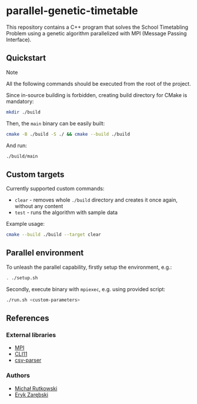 # parallel-genetic-timetable

This repository contains a C++ program that solves the School Timetabling Problem using a genetic algorithm parallelized with MPI (Message Passing Interface).

## Quickstart

> [!NOTE]
> All the following commands should be executed from the root of the project.

Since in-source building is forbidden, creating build directory for CMake is mandatory:
```bash
mkdir ./build
```

Then, the `main` binary can be easily built:
```bash
cmake -B ./build -S ./ && cmake --build ./build
```

And run:
```bash
./build/main
```

## Custom targets

Currently supported custom commands:
- `clear` - removes whole `./build` directory and creates it once again, without any content
- `test` - runs the algorithm with sample data

Example usage:
```bash
cmake --build ./build --target clear
```

## Parallel environment

To unleash the parallel capability, firstly setup the environment, e.g.:
```bash
. ./setup.sh
```

Secondly, execute binary with `mpiexec`, e.g. using provided script:
```bash
./run.sh <custom-parameters>
```


## References

### External libraries

- [MPI](https://www.open-mpi.org/)
- [CLI11](https://github.com/CLIUtils/CLI11)
- [csv-parser](https://github.com/vincentlaucsb/csv-parser)


### Authors

- [Michał Rutkowski](https://github.com/P4ndaM1x)
- [Eryk Zarębski](https://github.com/erzar0)
